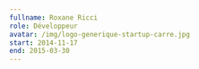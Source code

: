 ```yaml
---
fullname: Roxane Ricci
role: Développeur
avatar: /img/logo-generique-startup-carre.jpg
start: 2014-11-17
end: 2015-03-30
---
```

